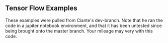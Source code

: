 ## Tensor Flow Examples
These examples were pulled from Ciante's dev-branch. Note that he ran the code in a jupiter notebook environment, and that it has been untested since being brought onto the master branch. Your mileage may very with this code.
